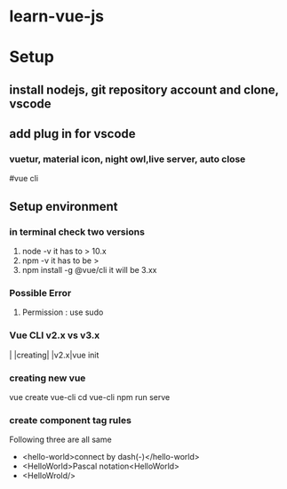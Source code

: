 # learn-vue-js
# Setup
## install nodejs, git repository account and clone, vscode
## add plug in for vscode
### vuetur, material icon, night owl,live server, auto close

#vue cli
## Setup environment
### in terminal check two versions
1. node -v it has to > 10.x
2. npm -v it has to be > 
3. npm install -g @vue/cli it will be 3.xx
### Possible Error
1. Permission : use sudo
### Vue CLI v2.x vs v3.x
| |creating|
|v2.x|vue init

### creating new vue
vue create vue-cli
cd vue-cli
npm run serve

### create component tag rules
Following three are all same
* \<hello-world>connect by dash(-)\</hello-world>
* \<HelloWorld>Pascal notation\<HelloWorld>
* \<HelloWrold/>